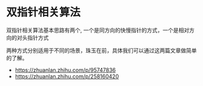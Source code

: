 双指针相关算法
==

双指针相关算法基本思路有两个, 一个是同方向的快慢指针的方式，一个是相对方向的对头指针方式

两种方式分别适用于不同的场景，珠玉在前，具体我们可以通过这两篇文章做简单的了解。

- https://zhuanlan.zhihu.com/p/95747836
- https://zhuanlan.zhihu.com/p/258160420
